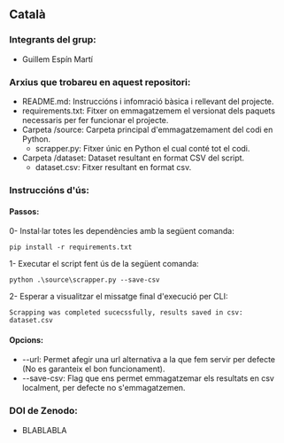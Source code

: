 ## Català

### Integrants del grup:
- Guillem Espín Martí

### Arxius que trobareu en aquest repositori:
- README.md: Instruccións i infomració bàsica i rellevant del projecte.
- requirements.txt: Fitxer on emmagatzemem el versionat dels paquets necessaris per fer funcionar el projecte.
- Carpeta /source: Carpeta principal d'emmagatzemament del codi en Python.
  - scrapper.py: Fitxer únic en Python el cual conté tot el codi.
- Carpeta /dataset: Dataset resultant en format CSV del script.
  - dataset.csv: Fitxer resultant en format csv.


### Instruccións d'ús:
#### Passos:
0- Instal·lar totes les dependències amb la següent comanda:
```
pip install -r requirements.txt
```
1- Executar el script fent ús de la següent comanda:
```
python .\source\scrapper.py --save-csv
```
2- Esperar a visualitzar el missatge final d'execució per CLI:
```
Scrapping was completed sucecssfully, results saved in csv: dataset.csv
```
#### Opcions:
* --url: Permet afegir una url alternativa a la que fem servir per defecte (No es garanteix el bon funcionament).
* --save-csv: Flag que ens permet emmagatzemar els resultats en csv localment, per defecte no s'emmagatzemen.

### DOI de Zenodo:
- BLABLABLA
